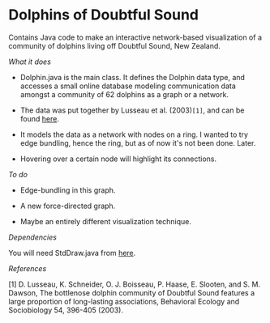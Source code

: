 # Dolphins of Doubtful Sound
Contains Java code to make an interactive network-based visualization of a community of dolphins living off Doubtful Sound, New Zealand.

*What it does*

* Dolphin.java is the main class. It defines the Dolphin data type, and accesses a small online database modeling communication data amongst a community of 62 dolphins as a graph or a network. 

* The data was put together by Lusseau et al. (2003)`[1]`, and can be found [here](http://networkdata.ics.uci.edu/data/dolphins/).

* It models the data as a network with nodes on a ring. I wanted to try edge bundling, hence the ring, but as of now it's not been done. Later. 

* Hovering over a certain node will highlight its connections. 

*To do*

* Edge-bundling in this graph. 

* A new force-directed graph. 

* Maybe an entirely different visualization technique.

*Dependencies*

You will need StdDraw.java from [here](http://introcs.cs.princeton.edu/java/stdlib/).

*References*

[1] D. Lusseau, K. Schneider, O. J. Boisseau, P. Haase, E. Slooten, and S. M. Dawson, The bottlenose dolphin community of Doubtful Sound features   a large proportion of long-lasting associations, Behavioral Ecology and Sociobiology 54, 396-405 (2003).